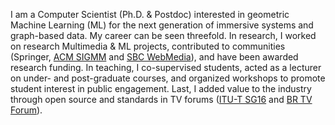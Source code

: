 I am a Computer Scientist (Ph.D. & Postdoc) interested in geometric Machine Learning (ML) for the next generation of immersive systems and graph-based data. My career can be seen threefold. In research, I worked on research Multimedia & ML projects, contributed to communities (Springer, [ACM SIGMM](http://sigmm.acm.org) and [SBC WebMedia](http://webmedia.org.br)), and have been awarded research funding.
In teaching, I co-supervised students, acted as a lecturer on under- and post-graduate courses, and organized workshops to promote student interest in public engagement.
Last, I added value to the industry through open source and standards in TV forums ([ITU-T SG16](http://www.itu.int/en/ITU-T/studygroups/2022-2024/16) and [BR TV Forum](http://forumsbtvd.org.br)). 